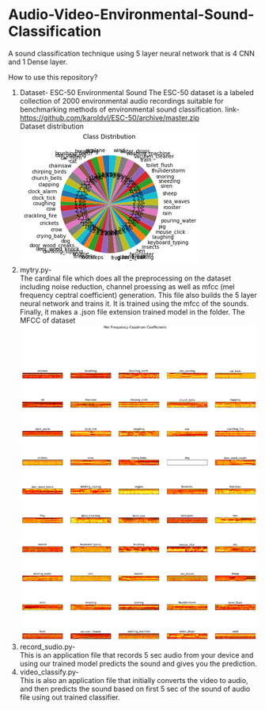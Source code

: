 # Audio-Video-Environmental-Sound-Classification
A sound classification technique using 5 layer neural network that is 4 CNN and 1 Dense layer.

How to use this repository?
1. Dataset- ESC-50 Environmental Sound
  The ESC-50 dataset is a labeled collection of 2000 environmental audio recordings suitable for benchmarking methods of environmental sound classification.
  link-https://github.com/karoldvl/ESC-50/archive/master.zip <br/>
  Dataset distribution <br/> 
  ![dataset distribution](https://github.com/sidvsukhi/Audio-Video-Environmental-Sound-Classification/blob/master/after%20noise%20reduction%20pie%20chart.png) <br/>
2. mytry.py- <br/>
The cardinal file which does all the preprocessing on the dataset including noise reduction, channel proessing as well as mfcc (mel frequency ceptral coefficient) generation. This file also builds the 5 layer neural network and trains it. It is trained using the mfcc of the sounds. Finally, it makes a .json file extension trained model in the folder.
The MFCC of dataset <br/>
  ![dataset mfcc](https://github.com/sidvsukhi/Audio-Video-Environmental-Sound-Classification/blob/master/mfcc.png) </br>
3. record_sudio.py- <br/>
This is an application file that records 5 sec audio from your device and using our trained model predicts the sound and gives you the prediction.
4. video_classify.py- <br/>
This is also an application file that initially converts the video to audio, and then predicts the sound based on first 5 sec of the sound of audio file using out trained classifier.
